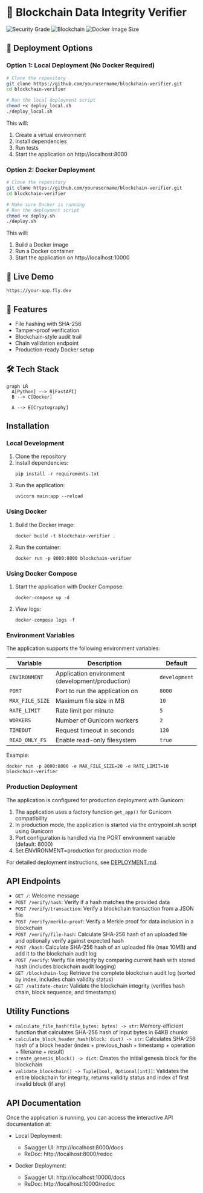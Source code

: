 # 🔗 Blockchain Data Integrity Verifier

![Security Grade](https://img.shields.io/badge/Security-A%2B-green)
![Blockchain](https://img.shields.io/badge/Blockchain-Immutable-blue)
![Docker Image Size](https://img.shields.io/docker/image-size/library/python?label=Base%20Image)

## 🚀 Deployment Options

### Option 1: Local Deployment (No Docker Required)

```bash
# Clone the repository
git clone https://github.com/yourusername/blockchain-verifier.git
cd blockchain-verifier

# Run the local deployment script
chmod +x deploy_local.sh
./deploy_local.sh
```

This will:
1. Create a virtual environment
2. Install dependencies
3. Run tests
4. Start the application on http://localhost:8000

### Option 2: Docker Deployment

```bash
# Clone the repository
git clone https://github.com/yourusername/blockchain-verifier.git
cd blockchain-verifier

# Make sure Docker is running
# Run the deployment script
chmod +x deploy.sh
./deploy.sh
```

This will:
1. Build a Docker image
2. Run a Docker container
3. Start the application on http://localhost:10000

## 🌟 Live Demo
`https://your-app.fly.dev`

## 🚀 Features
- File hashing with SHA-256
- Tamper-proof verification
- Blockchain-style audit trail
- Chain validation endpoint
- Production-ready Docker setup

## 🛠️ Tech Stack
```mermaid
graph LR
  A[Python] --> B[FastAPI]
  B --> C[Docker]
  
  A --> E[Cryptography]
```

## Installation

### Local Development

1. Clone the repository
2. Install dependencies:
   ```
   pip install -r requirements.txt
   ```
3. Run the application:
   ```
   uvicorn main:app --reload
   ```

### Using Docker

1. Build the Docker image:
   ```
   docker build -t blockchain-verifier .
   ```
2. Run the container:
   ```
   docker run -p 8000:8000 blockchain-verifier
   ```

### Using Docker Compose

1. Start the application with Docker Compose:
   ```
   docker-compose up -d
   ```
2. View logs:
   ```
   docker-compose logs -f
   ```

### Environment Variables

The application supports the following environment variables:

| Variable | Description | Default |
|----------|-------------|--------|
| `ENVIRONMENT` | Application environment (development/production) | `development` |
| `PORT` | Port to run the application on | `8000` |
| `MAX_FILE_SIZE` | Maximum file size in MB | `10` |
| `RATE_LIMIT` | Rate limit per minute | `5` |
| `WORKERS` | Number of Gunicorn workers | `2` |
| `TIMEOUT` | Request timeout in seconds | `120` |
| `READ_ONLY_FS` | Enable read-only filesystem | `true` |

Example:
```
docker run -p 8000:8000 -e MAX_FILE_SIZE=20 -e RATE_LIMIT=10 blockchain-verifier
```

### Production Deployment

The application is configured for production deployment with Gunicorn:

1. The application uses a factory function `get_app()` for Gunicorn compatibility
2. In production mode, the application is started via the entrypoint.sh script using Gunicorn
3. Port configuration is handled via the PORT environment variable (default: 8000)
4. Set ENVIRONMENT=production for production mode

For detailed deployment instructions, see [DEPLOYMENT.md](DEPLOYMENT.md).

## API Endpoints

- `GET /`: Welcome message
- `POST /verify/hash`: Verify if a hash matches the provided data
- `POST /verify/transaction`: Verify a blockchain transaction from a JSON file
- `POST /verify/merkle-proof`: Verify a Merkle proof for data inclusion in a blockchain
- `POST /verify/file-hash`: Calculate SHA-256 hash of an uploaded file and optionally verify against expected hash
- `POST /hash`: Calculate SHA-256 hash of an uploaded file (max 10MB) and add it to the blockchain audit log
- `POST /verify`: Verify file integrity by comparing current hash with stored hash (includes blockchain audit logging)
- `GET /blockchain-log`: Retrieve the complete blockchain audit log (sorted by index, includes chain validity status)
- `GET /validate-chain`: Validate the blockchain integrity (verifies hash chain, block sequence, and timestamps)

## Utility Functions

- `calculate_file_hash(file_bytes: bytes) -> str`: Memory-efficient function that calculates SHA-256 hash of input bytes in 64KB chunks
- `calculate_block_header_hash(block: dict) -> str`: Calculates SHA-256 hash of a block header (index + previous_hash + timestamp + operation + filename + result)
- `create_genesis_block() -> dict`: Creates the initial genesis block for the blockchain
- `validate_blockchain() -> Tuple[bool, Optional[int]]`: Validates the entire blockchain for integrity, returns validity status and index of first invalid block (if any)

## API Documentation

Once the application is running, you can access the interactive API documentation at:

- Local Deployment:
  - Swagger UI: http://localhost:8000/docs
  - ReDoc: http://localhost:8000/redoc

- Docker Deployment:
  - Swagger UI: http://localhost:10000/docs
  - ReDoc: http://localhost:10000/redoc
